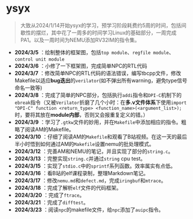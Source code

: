 # ysyx

> 大致从2024/1/14开始ysyx的学习，预学习阶段耗费约5周的时间，包括间歇性的摆烂，其中花了一周多的时间学习Linux的基础部分，一周完成PA1。以及一周时间为NEMU添加RV32IM的指令集。



- **2024/3/5** ：绘制整体的框架图，包括`top module`、`regfile module`、`control unit module`
- **2024/3/6** ：小修了一下框架图，完成简单NPC的RTL代码
- **2024/3/7** ：修改简单NPC的RTL代码的语法错误，编写tbcpp文件，修改Makefile以适应**bug迭出**的`verilator`(如不弹出所有warning，避免type信号命名一致等)
- **2024/3/8** ：完成了简单的NPC部分，包括执行`addi`指令和`DPI-C`机制下的`ebreak`指令（又被`Verilator`折磨了几个小时：在**多.v文件体系**下使用`import "DPI-C" function <return_type> <function_name>(<argument_list>);`时，要将其放在**module内部**，否则又会报重复定义的错。）
- **2024/3/9** ：学习了`.gtkw`文件的妙用，并在`Makefile`中添加相应的指令。粗略了阅读AM的Makefile。
- **2024/3/10** ：仔细了阅读AM的`Makefile`和观看了B站视频。在这一天的最后半小时悟到如何通过AM的`Makefile`设置nemu的批处理模式。
- **2024/3/12** ：完善AM和NEMU的笔记，并且实现了部分的`string.c`。
- **2024/3/13** ：完整实现`string.c`并通过`string` cpu test。
- **2024/3/15** ：实现了`stdio.c`中的`sprintf`系列函数。效率属实有点低。
- **2024/3/16** ：看B站的elf课程录制，整理Markdown笔记。
- **2024/3/17** ：修改`nemu.md`和`defect.md`，完成`iringbuf`和`mtrace`。
- **2024/3/18** ：完成了解析`elf`文件的代码框架。
- **2024/3/20** ：完成了`ftrace`。
- **2024/3/21** ：完成了`difftest`。
- **2024/3/23** ：阅读`npc`的makefile文件，给`npc`添加了`auipc`指令。